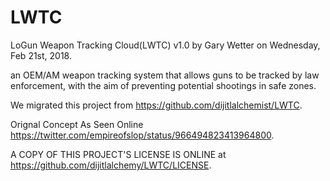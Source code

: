 # LWTC
LoGun Weapon Tracking Cloud(LWTC) v1.0 by Gary Wetter on Wednesday, Feb 21st, 2018.

  an OEM/AM weapon tracking system that allows guns to be tracked by law enforcement,
  with the aim of preventing potential shootings in safe zones.
  
We migrated this project from https://github.com/dijitlalchemist/LWTC.

Orignal Concept As Seen Online https://twitter.com/empireofslop/status/966494823413964800.

A COPY OF THIS PROJECT'S LICENSE IS ONLINE at https://github.com/dijitlalchemy/LWTC/LICENSE.
